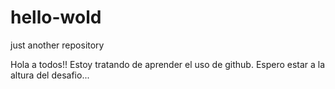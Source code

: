 # hello-wold
just another repository

Hola a todos!! Estoy tratando de aprender el uso de github. Espero estar a la altura del desafio...

